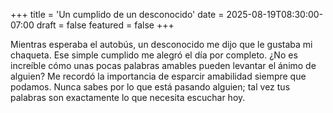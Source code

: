 +++
title = 'Un cumplido de un desconocido'
date = 2025-08-19T08:30:00-07:00
draft = false
featured = false
+++

Mientras esperaba el autobús, un desconocido me dijo que le gustaba mi chaqueta. Ese simple cumplido me alegró el día por completo. ¿No es increíble cómo unas pocas palabras amables pueden levantar el ánimo de alguien? Me recordó la importancia de esparcir amabilidad siempre que podamos. Nunca sabes por lo que está pasando alguien; tal vez tus palabras son exactamente lo que necesita escuchar hoy.